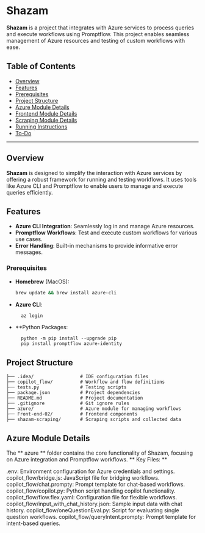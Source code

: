 # Shazam

**Shazam** is a project that integrates with Azure services to process queries and execute workflows using Promptflow. This project enables seamless management of Azure resources and testing of custom workflows with ease.

## Table of Contents

- [Overview](#overview)
- [Features](#features)
- [Prerequisites](#prerequisites)
- [Project Structure](#project-structure)
- [Azure Module Details](#azure-module-details)
- [Frontend Module Details](#frontend-module-details)
- [Scraping Module Details](#scraping-module-details)
- [Running Instructions](#running-instructions)
- [To-Do](#to-do)

---

## Overview

**Shazam** is designed to simplify the interaction with Azure services by offering a robust framework for running and testing workflows. It uses tools like Azure CLI and Promptflow to enable users to manage and execute queries efficiently.

## Features

- **Azure CLI Integration**: Seamlessly log in and manage Azure resources.
- **Promptflow Workflows**: Test and execute custom workflows for various use cases.
- **Error Handling**: Built-in mechanisms to provide informative error messages.

### Prerequisites

- **Homebrew** (MacOS):
  ```bash
  brew update && brew install azure-cli
  ```
- **Azure CLI**:
  ```bash
    az login
  ```
- **Python Packages:
  ```
    python -m pip install --upgrade pip
    pip install promptflow azure-identity
  ```
## Project Structure
```
├── .idea/                 # IDE configuration files
├── copilot_flow/          # Workflow and flow definitions
├── tests.py               # Testing scripts
├── package.json           # Project dependencies
├── README.md              # Project documentation
├── .gitignore             # Git ignore rules
├── azure/                 # Azure module for managing workflows
├── Front-end-02/          # Frontend components
├── shazam-scraping/       # Scraping scripts and collected data
```
## Azure Module Details
The ** azure ** folder contains the core functionality of Shazam, focusing on Azure integration and Promptflow workflows.
** Key Files: **

.env: Environment configuration for Azure credentials and settings.
copilot_flow/bridge.js: JavaScript file for bridging workflows.
copilot_flow/chat.prompty: Prompt template for chat-based workflows.
copilot_flow/copilot.py: Python script handling copilot functionality.
copilot_flow/flow.flex.yaml: Configuration file for flexible workflows.
copilot_flow/input_with_chat_history.json: Sample input data with chat history.
copilot_flow/oneQuestionEval.py: Script for evaluating single question workflows.
copilot_flow/queryIntent.prompty: Prompt template for intent-based queries.

